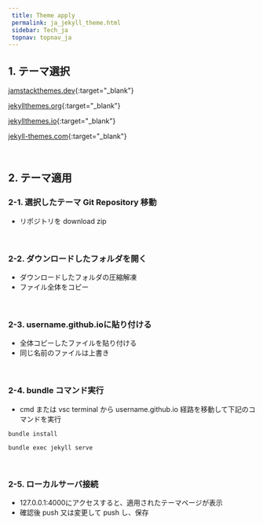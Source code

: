 ```yaml
---
 title: Theme apply
 permalink: ja_jekyll_theme.html
 sidebar: Tech_ja
 topnav: topnav_ja
---
```


## 1. テーマ選択

[jamstackthemes.dev](https://jamstackthemes.dev/ssg/jekyll/){:target="_blank"}

[jekyllthemes.org](http://jekyllthemes.org/){:target="_blank"}

[jekyllthemes.io](https://jekyllthemes.io/){:target="_blank"}

[jekyll-themes.com](https://jekyll-themes.com/){:target="_blank"}

<br />

## 2. テーマ適用

### 2-1. 選択したテーマ Git Repository 移動
- リポジトリを download zip

<br />

### 2-2. ダウンロードしたフォルダを開く
- ダウンロードしたフォルダの圧縮解凍
- ファイル全体をコピー

<br />

### 2-3. username.github.ioに貼り付ける
- 全体コピーしたファイルを貼り付ける
- 同じ名前のファイルは上書き

<br />

### 2-4. bundle コマンド実行
- cmd または vsc terminal から username.github.io 経路を移動して下記のコマンドを実行

<code>bundle install</code>

<code>bundle exec jekyll serve</code>

<br />

### 2-5. ローカルサーバ接続
- 127.0.0.1:4000にアクセスすると、適用されたテーマページが表示
- 確認後 push 又は変更して push し、保存